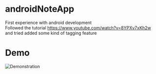 # androidNoteApp
First experience with android development  
Followed the tutorial https://www.youtube.com/watch?v=8YPXv7xKh2w and tried added some kind of tagging feature

# Demo
![Demonstration](https://media2.giphy.com/media/GopbWfWpODSkSnaHy2/giphy.gif)
